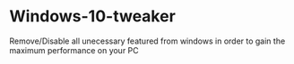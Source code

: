 # Windows-10-tweaker
Remove/Disable all unecessary featured from windows  in order to gain the maximum performance on your PC
